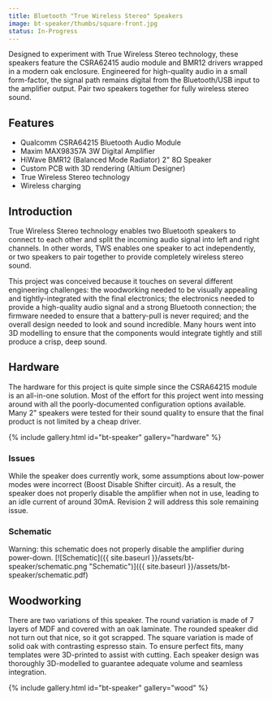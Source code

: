 ```yaml
---
title: Bluetooth "True Wireless Stereo" Speakers
image: bt-speaker/thumbs/square-front.jpg
status: In-Progress
---
```


Designed to experiment with True Wireless Stereo technology, these speakers feature the CSRA62415 audio module and BMR12 drivers wrapped in a modern oak enclosure.  Engineered for high-quality audio in a small form-factor, the signal path remains digital from the Bluetooth/USB input to the amplifier output.  Pair two speakers together for fully wireless stereo sound.<!-- more -->

## Features ##
* Qualcomm CSRA64215 Bluetooth Audio Module
* Maxim MAX98357A 3W Digital Amplifier
* HiWave BMR12 (Balanced Mode Radiator) 2" 8Ω Speaker
* Custom PCB with 3D rendering (Altium Designer)
* True Wireless Stereo technology
* Wireless charging

## Introduction ##
True Wireless Stereo technology enables two Bluetooth speakers to connect to each other and split the incoming audio signal into left and right channels.  In other words, TWS enables one speaker to act independently, or two speakers to pair together to provide completely wireless stereo sound.

This project was conceived because it touches on several different engineering challenges:  the woodworking needed to be visually appealing and tightly-integrated with the final electronics; the electronics needed to provide a high-quality audio signal and a strong Bluetooth connection; the firmware needed to ensure that a battery-pull is never required; and the overall design needed to look and sound incredible.  Many hours went into 3D modelling to ensure that the components would integrate tightly and still produce a crisp, deep sound.

## Hardware ##
The hardware for this project is quite simple since the CSRA64215 module is an all-in-one solution.  Most of the effort for this project went into messing around with all the poorly-documented configuration options available.  Many 2" speakers were tested for their sound quality to ensure that the final product is not limited by a cheap driver.

{% include gallery.html id="bt-speaker" gallery="hardware" %}

### Issues ###
While the speaker does currently work, some assumptions about low-power modes were incorrect (Boost Disable Shifter circuit).  As a result, the speaker does not properly disable the amplifier when not in use, leading to an idle current of around 30mA.  Revision 2 will address this sole remaining issue.

### Schematic ###
Warning: this schematic does not properly disable the amplifier during power-down.
[![Schematic]({{ site.baseurl }}/assets/bt-speaker/schematic.png "Schematic")]({{ site.baseurl }}/assets/bt-speaker/schematic.pdf)

## Woodworking ##
There are two variations of this speaker.  The round variation is made of 7 layers of MDF and covered with an oak laminate.  The rounded speaker did not turn out that nice, so it got scrapped.  The square variation is made of solid oak with contrasting espresso stain.  To ensure perfect fits, many templates were 3D-printed to assist with cutting.  Each speaker design was thoroughly 3D-modelled to guarantee adequate volume and seamless integration.

{% include gallery.html id="bt-speaker" gallery="wood" %}